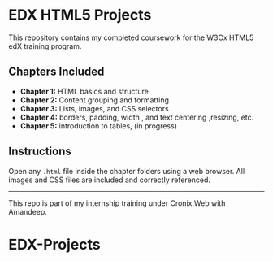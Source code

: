 # EDX HTML5 Projects

This repository contains my completed coursework for the W3Cx HTML5 edX training program.

## Chapters Included
- **Chapter 1:** HTML basics and structure
- **Chapter 2:** Content grouping and formatting
- **Chapter 3:** Lists, images, and CSS selectors
- **Chapter 4:** borders, padding, width , and text centering ,resizing, etc. 
- **Chapter 5:** introduction to tables, (in progress)

## Instructions
Open any `.html` file inside the chapter folders using a web browser.
All images and CSS files are included and correctly referenced.

---

This repo is part of my internship training under Cronix.Web with Amandeep.
# EDX-Projects
